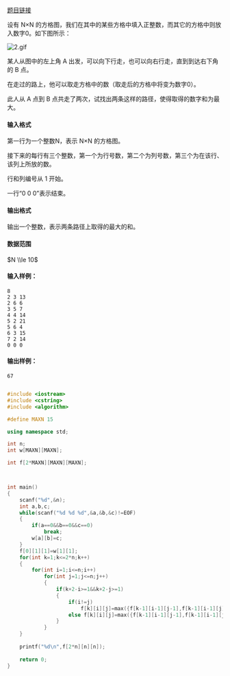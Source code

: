 

[题目链接](https://www.acwing.com/problem/content/description/1029/)

设有 N×N 的方格图，我们在其中的某些方格中填入正整数，而其它的方格中则放入数字0。如下图所示：

![2.gif](https://cdn.acwing.com/media/article/image/2019/09/12/19_764ece6ed5-2.gif)

某人从图中的左上角 A 出发，可以向下行走，也可以向右行走，直到到达右下角的 B 点。

在走过的路上，他可以取走方格中的数（取走后的方格中将变为数字0）。

此人从 A 点到 B 点共走了两次，试找出两条这样的路径，使得取得的数字和为最大。

#### 输入格式

第一行为一个整数N，表示 N×N 的方格图。

接下来的每行有三个整数，第一个为行号数，第二个为列号数，第三个为在该行、该列上所放的数。

行和列编号从 $1$ 开始。

一行“0 0 0”表示结束。

#### 输出格式

输出一个整数，表示两条路径上取得的最大的和。

#### 数据范围

$N \\le 10$

#### 输入样例：

    8
    2 3 13
    2 6 6
    3 5 7
    4 4 14
    5 2 21
    5 6 4
    6 3 15
    7 2 14
    0 0 0
    

#### 输出样例：

    67
    

```cpp

#include <iostream>
#include <cstring>
#include <algorithm>

#define MAXN 15

using namespace std;

int n;
int w[MAXN][MAXN];

int f[2*MAXN][MAXN][MAXN];



int main()
{
    scanf("%d",&n);
    int a,b,c;
    while(scanf("%d %d %d",&a,&b,&c)!=EOF)
    {
        if(a==0&&b==0&&c==0)
            break;
        w[a][b]=c;
    }
    f[0][1][1]=w[1][1];
    for(int k=1;k<=2*n;k++)
    {
        for(int i=1;i<=n;i++)
            for(int j=1;j<=n;j++)
            {
                if(k+2-i>=1&&k+2-j>=1)
                {
                    if(i!=j)
                        f[k][i][j]=max({f[k-1][i-1][j-1],f[k-1][i-1][j],f[k-1][i][j-1],f[k-1][i][j]})+w[i][k+2-i]+w[j][k+2-j];
                    else f[k][i][j]=max({f[k-1][i-1][j-1],f[k-1][i-1][j],f[k-1][i][j-1],f[k-1][i][j]})+w[i][k+2-i];
                }
            }
    }
    
    printf("%d\n",f[2*n][n][n]);
    
    return 0;
}

```
